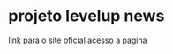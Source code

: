 # projeto levelup news
link para o site oficial
<a href="https://gabrieloliveira-crtl.github.io/projeto-levelup-news/projeto1.html">acesso a pagina</a>
 
